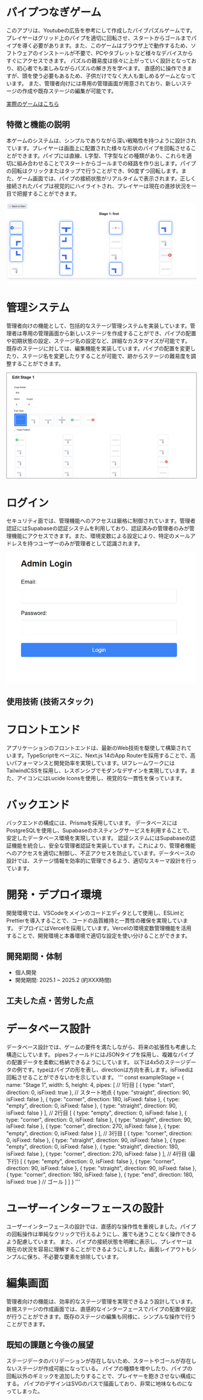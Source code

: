 # パイプつなぎゲーム

このアプリは、Youtubeの広告を参考にして作成したパイプパズルゲームです。プレイヤーはグリッド上のパイプを適切に回転させ、スタートからゴールまでパイプを導く必要があります。また、このゲームはブラウザ上で動作するため、ソフトウェアのインストールが不要で、PCやタブレットなど様々なデバイスからすぐにアクセスできます。
パズルの難易度は徐々に上がっていく設計となっており、初心者でも楽しみながらパズルの解き方を学べます。
直感的に操作できますが、頭を使う必要もあるため、子供だけでなく大人も楽しめるゲームとなっています。
また、管理者向けには専用の管理画面が用意されており、新しいステージの作成や既存ステージの編集が可能です。

[実際のゲームはこちら](https://my-next-fmpwj6mrg-next-blog-apps-projects.vercel.app/)

## 特徴と機能の説明

本ゲームのシステムは、シンプルでありながら深い戦略性を持つように設計されています。プレイヤーは画面上に配置された様々な形状のパイプを回転させることができます。パイプには直線、L字型、T字型などの種類があり、これらを適切に組み合わせることでスタートからゴールまでの経路を作り出します。パイプの回転はクリックまたはタップで行うことができ、90度ずつ回転します。また、ゲーム画面では、パイプの接続状態がリアルタイムで表示されます。正しく接続されたパイプは視覚的にハイライトされ、プレイヤーは現在の進捗状況を一目で把握することができます。

![ゲーム画面](./images/画像1.png)

# 管理システム

管理者向けの機能として、包括的なステージ管理システムを実装しています。管理者は専用の管理画面から新しいステージを作成することができ、パイプの配置や初期状態の設定、ステージ名の設定など、詳細なカスタマイズが可能です。
既存のステージに対しては、編集機能を実装しています。パイプの配置を変更したり、ステージ名を変更したりすることが可能で、跡からステージの難易度を調整することができます。

![編集画面](./images/画像2.png)

# ログイン

セキュリティ面では、管理機能へのアクセスは厳格に制御されています。管理者認証にはSupabaseの認証システムを利用しており、認証済みの管理者のみが管理機能にアクセスできます。また、環境変数による設定により、特定のメールアドレスを持つユーザーのみが管理者として認識されます。

![ログイン画面](./images/画像3.png)

## 使用技術 (技術スタック)

# フロントエンド

アプリケーションのフロントエンドは、最新のWeb技術を駆使して構築されています。TypeScriptをベースに、Next.js 14のApp Routerを採用することで、高いパフォーマンスと開発効率を実現しています。UIフレームワークにはTailwindCSSを採用し、レスポンシブでモダンなデザインを実現しています。また、アイコンにはLucide Iconsを使用し、視覚的な一貫性を保っています。

# バックエンド

バックエンドの構成には、Prismaを採用しています。
データベースにはPostgreSQLを使用し、Supabaseのホスティングサービスを利用することで、安定したデータベース環境を実現しています。
認証システムにはSupabaseの認証機能を統合し、安全な管理者認証を実装しています。これにより、管理者機能へのアクセスを適切に制御し、不正アクセスを防止しています。データベースの設計では、ステージ情報を効率的に管理できるよう、適切なスキーマ設計を行っています。

# 開発・デプロイ環境

開発環境では、VSCodeをメインのコードエディタとして使用し、ESLintとPrettierを導入することで、コードの品質維持と一貫性の確保を実現しています。
デプロイにはVercelを採用しています。Vercelの環境変数管理機能を活用することで、開発環境と本番環境で適切な設定を使い分けることができます。

## 開発期間・体制

- 個人開発
- 開発期間: 2025.1 ~ 2025.2 (約XXX時間)

## 工夫した点・苦労した点

# データベース設計

データベース設計では、ゲームの要件を満たしながら、将来の拡張性も考慮した構造にしています。
pipesフィールドにはJSONタイプを採用し、複雑なパイプの配置データを柔軟に格納できるようにしています。
以下は4x5のステージデータの例です。typeはパイプの形を表し、directionは方向を表します。isFixedは回転させることができないかを示しています。
'''
const exampleStage = {
name: "Stage 1",
width: 5,
height: 4,
pipes: [
// 1行目
[
{ type: "start", direction: 0, isFixed: true }, // スタート地点
{ type: "straight", direction: 90, isFixed: false },
{ type: "corner", direction: 180, isFixed: false },
{ type: "empty", direction: 0, isFixed: false },
{ type: "straight", direction: 90, isFixed: false }
],
// 2行目
[
{ type: "empty", direction: 0, isFixed: false },
{ type: "corner", direction: 0, isFixed: false },
{ type: "straight", direction: 90, isFixed: false },
{ type: "corner", direction: 270, isFixed: false },
{ type: "empty", direction: 0, isFixed: false }
],
// 3行目
[
{ type: "corner", direction: 0, isFixed: false },
{ type: "straight", direction: 90, isFixed: false },
{ type: "empty", direction: 0, isFixed: false },
{ type: "straight", direction: 180, isFixed: false },
{ type: "corner", direction: 270, isFixed: false }
],
// 4行目 (最下行)
[
{ type: "empty", direction: 0, isFixed: false },
{ type: "corner", direction: 90, isFixed: false },
{ type: "straight", direction: 90, isFixed: false },
{ type: "corner", direction: 180, isFixed: false },
{ type: "end", direction: 180, isFixed: true } // ゴール
]
]
}
'''

# ユーザーインターフェースの設計

ユーザーインターフェースの設計では、直感的な操作性を重視しました。パイプの回転操作は単純なクリックで行えるようにし、誰でも迷うことなく操作できるよう配慮しています。
また、パイプの接続状態を明確に表示し、プレイヤーは現在の状況を容易に理解することができるようにしました。画面レイアウトもシンプルに保ち、不必要な要素を排除しています。

# 編集画面

管理者向けの機能は、効率的なステージ管理を実現できるよう設計しています。新規ステージの作成画面では、直感的なインターフェースでパイプの配置や設定が行うことができます。既存のステージの編集も同様に、シンプルな操作で行うことができます。

## 既知の課題と今後の展望

ステージデータのバリデーションが存在しないため、スタートやゴールが存在しないステージが作成可能になっている。
パイプの種類を増やしたり、パイプの回転以外のギミックを追加したりすることで、プレイヤーを飽きさせない構成にする。
パイプのデザインはSVGのパスで描画しており、非常に地味なものになってしまった。
